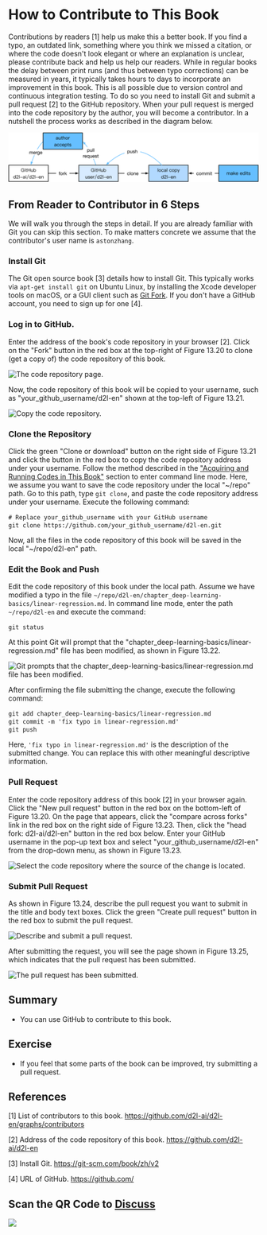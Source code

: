 # How to Contribute to This Book

Contributions by readers [1] help us make this a better book. If you find a typo, an outdated link, something where you think we missed a citation, or where the code doesn't look elegant or where an explanation is unclear, please contribute back and help us help our readers. While in regular books the delay between print runs (and thus between typo corrections) can be measured in years, it typically takes hours to days to incorporate an improvement in this book. This is all possible due to version control and continuous integration testing. To do so you need to install Git and submit a pull request [2] to the GitHub repository. When your pull request is merged into the code repository by the author, you will become a contributor. In a nutshell the process works as described in the diagram below. 

![Contributing to the book.](../img/contribute.svg)

## From Reader to Contributor in 6 Steps

We will walk you through the steps in detail. If you are already familiar with Git you can skip this section. To make matters concrete we assume that the contributor's user name is `astonzhang`. 

### Install Git

The Git open source book [3] details how to install Git. This typically works via `apt-get install git` on Ubuntu Linux, by installing the Xcode developer tools on macOS, or a GUI client such as [Git Fork](https://git-fork.com/). If you don't have a GitHub account, you need to sign up for one [4].

### Log in to GitHub.

Enter the address of the book's code repository in your browser [2]. Click on the "Fork" button in the red box at the top-right of Figure 13.20 to clone (get a copy of) the code repository of this book.

![The code repository page.](../img/contrib01.png)


Now, the code repository of this book will be copied to your username, such as "your_github_username/d2l-en" shown at the top-left of Figure 13.21.

![Copy the code repository.](../img/contrib02.png)

### Clone the Repository

Click the green "Clone or download" button on the right side of Figure 13.21 and click the button in the red box to copy the code repository address under your username. Follow the method described in the ["Acquiring and Running Codes in This Book"](../chapter_prerequisite/install.md) section to enter command line mode. Here, we assume you want to save the code repository under the local "~/repo" path. Go to this path, type `git clone`, and paste the code repository address under your username. Execute the following command:

```{.python .input}
# Replace your_github_username with your GitHub username
git clone https://github.com/your_github_username/d2l-en.git
```

Now, all the files in the code repository of this book will be saved in the local "~/repo/d2l-en" path.


### Edit the Book and Push

Edit the code repository of this book under the local path. Assume we have modified a typo in the file `~/repo/d2l-en/chapter_deep-learning-basics/linear-regression.md`. In command line mode, enter the path `~/repo/d2l-en` and execute the command:

```{.python .input}
git status
```

At this point Git will prompt that the "chapter_deep-learning-basics/linear-regression.md" file has been modified, as shown in Figure 13.22.

![Git prompts that the chapter_deep-learning-basics/linear-regression.md file has been modified.](../img/contrib03.png)

After confirming the file submitting the change, execute the following command:

```{.python .input}
git add chapter_deep-learning-basics/linear-regression.md
git commit -m 'fix typo in linear-regression.md'
git push
```

Here, `'fix typo in linear-regression.md'` is the description of the submitted change. You can replace this with other meaningful descriptive information.

### Pull Request

Enter the code repository address of this book [2] in your browser again. Click the "New pull request" button in the red box on the bottom-left of Figure 13.20. On the page that appears, click the "compare across forks" link in the red box on the right side of Figure 13.23. Then, click the "head fork: d2l-ai/d2l-en" button in the red box below. Enter your GitHub username in the pop-up text box and select "your_github_username/d2l-en" from the drop-down menu, as shown in Figure 13.23.

![Select the code repository where the source of the change is located.](../img/contrib04.png)


### Submit Pull Request

As shown in Figure 13.24, describe the pull request you want to submit in the title and body text boxes. Click the green "Create pull request" button in the red box to submit the pull request.

![Describe and submit a pull request.](../img/contrib05.png)


After submitting the request, you will see the page shown in Figure 13.25, which indicates that the pull request has been submitted.

![The pull request has been submitted.](../img/contrib06.png)


## Summary

* You can use GitHub to contribute to this book.


## Exercise

* If you feel that some parts of the book can be improved, try submitting a pull request.


## References

[1] List of contributors to this book. https://github.com/d2l-ai/d2l-en/graphs/contributors

[2] Address of the code repository of this book. https://github.com/d2l-ai/d2l-en

[3] Install Git. https://git-scm.com/book/zh/v2

[4] URL of GitHub. https://github.com/

## Scan the QR Code to [Discuss](https://discuss.mxnet.io/t/2401)

![](../img/qr_how-to-contribute.svg)
